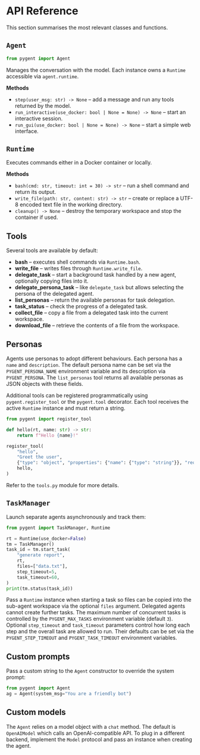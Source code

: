 # API Reference

This section summarises the most relevant classes and functions.

## `Agent`

```python
from pygent import Agent
```

Manages the conversation with the model. Each instance owns a
`Runtime` accessible via ``agent.runtime``.

**Methods**

- `step(user_msg: str) -> None` – add a message and run any tools
  returned by the model.
- `run_interactive(use_docker: bool | None = None) -> None` – start an
  interactive session.
- `run_gui(use_docker: bool | None = None) -> None` – start a simple
  web interface.

## `Runtime`

Executes commands either in a Docker container or locally.

**Methods**

- `bash(cmd: str, timeout: int = 30) -> str` – run a shell command and
  return its output.
- `write_file(path: str, content: str) -> str` – create or replace a
  UTF-8 encoded text file in the working directory.
- `cleanup() -> None` – destroy the temporary workspace and stop the
  container if used.

## Tools

Several tools are available by default:

- **bash** &ndash; executes shell commands via `Runtime.bash`.
- **write_file** &ndash; writes files through `Runtime.write_file`.
- **delegate_task** &ndash; start a background task handled by a new agent,
  optionally copying files into it.
- **delegate_persona_task** &ndash; like ``delegate_task`` but allows selecting
  the persona of the delegated agent.
- **list_personas** &ndash; return the available personas for task delegation.
- **task_status** &ndash; check the progress of a delegated task.
- **collect_file** &ndash; copy a file from a delegated task into the current workspace.
- **download_file** &ndash; retrieve the contents of a file from the workspace.

## Personas

Agents use personas to adopt different behaviours. Each persona has a
``name`` and ``description``. The default persona name can be set via the
``PYGENT_PERSONA_NAME`` environment variable and its description via
``PYGENT_PERSONA``. The ``list_personas`` tool returns all available personas as
JSON objects with these fields.

Additional tools can be registered programmatically using
`pygent.register_tool` or the `pygent.tool` decorator. Each tool receives the
active `Runtime` instance and must return a string.

```python
from pygent import register_tool

def hello(rt, name: str) -> str:
    return f"Hello {name}!"

register_tool(
    "hello",
    "Greet the user",
    {"type": "object", "properties": {"name": {"type": "string"}}, "required": ["name"]},
    hello,
)
```

Refer to the `tools.py` module for more details.

## `TaskManager`

Launch separate agents asynchronously and track them:

```python
from pygent import TaskManager, Runtime

rt = Runtime(use_docker=False)
tm = TaskManager()
task_id = tm.start_task(
    "generate report",
    rt,
    files=["data.txt"],
    step_timeout=5,
    task_timeout=60,
)
print(tm.status(task_id))
```
Pass a ``Runtime`` instance when starting a task so files can be copied into the
sub-agent workspace via the optional ``files`` argument. Delegated agents cannot
create further tasks. The maximum number of concurrent tasks is controlled by
the ``PYGENT_MAX_TASKS`` environment variable (default ``3``).
Optional ``step_timeout`` and ``task_timeout`` parameters control how long each
step and the overall task are allowed to run. Their defaults can be set via the
``PYGENT_STEP_TIMEOUT`` and ``PYGENT_TASK_TIMEOUT`` environment variables.

## Custom prompts

Pass a custom string to the `Agent` constructor to override the system prompt:

```python
from pygent import Agent
ag = Agent(system_msg="You are a friendly bot")
```

## Custom models

The `Agent` relies on a model object with a ``chat`` method. The default is
``OpenAIModel`` which calls an OpenAI-compatible API. To plug in a different
backend, implement the ``Model`` protocol and pass an instance when creating the
agent.

